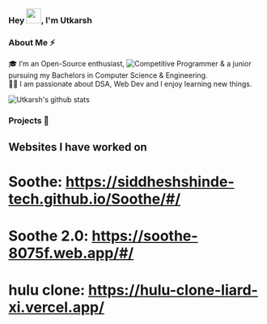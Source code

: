 ### Hey <img src="https://github.com/TheDudeThatCode/TheDudeThatCode/blob/master/Assets/Hi.gif" width="29px">, I'm Utkarsh

### About Me ⚡

🎓 I’m an Open-Source enthusiast, ![Competitive Programmer](https://codeforces.com/profile/Avatar) & a junior pursuing my Bachelors in Computer Science & Engineering. </br>
👨‍💻 I am passionate about DSA, Web Dev and I enjoy learning new things. </br>

![Utkarsh's github stats](https://github-readme-stats.vercel.app/api?username=Utkarshn10&show_icons=true&hide_border=true)

### Projects 🙌

## Websites I have worked on

# Soothe: https://siddheshshinde-tech.github.io/Soothe/#/

# Soothe 2.0: https://soothe-8075f.web.app/#/

# hulu clone: https://hulu-clone-liard-xi.vercel.app/
